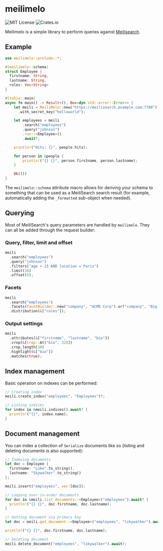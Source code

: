 # meilimelo

![MIT License](https://img.shields.io/badge/license-MIT-informational?style=flat-square)
![Crates.io](https://img.shields.io/crates/v/meilimelo?style=flat-square)

Meilimelo is a simple library to perform queries against [Meilisearch](https://github.com/meilisearch/MeiliSearch).

## Example

```rust
use meilimelo::prelude::*;

#[meilimelo::schema]
struct Employee {
  firstname: String,
  lastname: String,
  roles: Vec<String>
}

#[tokio::main]
async fn main() -> Result<(), Box<dyn std::error::Error>> {
    let meili = MeiliMelo::new("https://meilisearch.example.com:7700")
      .with_secret_key("helloworld");

    let employees = meili
        .search("employees")
        .query("johnson")
        .run::<Employee>()
        .await?;

    println!("Hits: {}", people.hits);

    for person in &people {
        println!("{} {}", person.firstname, person.lastname);
    }

    Ok(())
}
```

The `meilimelo::schema` attribute macro allows for deriving your schema to something that can be used as a MeiliSearch search result (for example, automatically adding the `_formatted` sub-object when needed).

## Querying

Most of MeiliSearch's query parameters are handled by `meilimelo`. They can all be added through the request builder:

### Query, filter, limit and offset

```rust
meili
  .search("employees")
  .query("johnson")
  .filters("age > 23 AND location = Paris")
  .limit(10)
  .offset(5);
```

### Facets

```rust
meili
  .search("employees")
  .facets(FacetBuilder::new("company", "ACME Corp").or("company", "Big Corp").and("roles", "CXM").build())
  .distribution(&["roles"]);
```

### Output settings

```rust
meili
  .attributes(&["firstname", "lastname", "bio"])
  .crop(&[Crop::At("bio", 32)])
  .crop_length(10)
  .highlight(&["bio"])
  .matches(true);
```

## Index management

Basic operation on indexes can be performed:

```rust
// Creating index
meili.create_index("employees", "Employees")?;

// Listing indices
for index in &meili.indices().await? {
  println!("{}", index.name);
}
```

## Document management

You can index a collection of `Serialize` documents like so (listing and deleting documents is also supported):

```rust
// Indexing documents
let doc = Employee {
  firstname: "Luke".to_string(),
  lastname: "Skywalker".to_string()
};

meili.insert("employees", vec![doc]);

// Looping over in-order documents
for doc in &meili.list_documents::<Employee>("employees").await? {
  println!("{} {}", doc.firstname, doc.lastname);
}

// Getting document via primary key
let doc = meili.get_document::<Employee>("employees", "lskywalker").await?;

println!("{} {}", doc.firstname, doc.lastname);

// Deleting document
meili.delete_document("employees", "lskywalker").await?;
```
